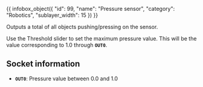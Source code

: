 {{ infobox_object({
	"id": 99,
	"name": "Pressure sensor",
	"category": "Robotics",
	"sublayer_width": 15
}) }}

Outputs a total of all objects pushing/pressing on the sensor.

Use the Threshold slider to set the maximum pressure value. This will be the value corresponding to 1.0 through **`OUT0`**.

## Socket information
- **`OUT0`**: Pressure value between 0.0 and 1.0
